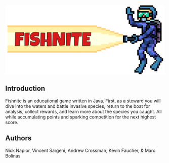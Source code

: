 ![logo](images/OtherResources/logo.png)



## Introduction

Fishnite is an educational game written in Java. First, as a steward you will dive into the waters and battle invasive species, return to the boat for analysis, collect rewards, and learn more about the species you caught. All while accumulating points and sparking competition for the next highest score. 



## Authors

Nick Napior, Vincent Sargeni, Andrew Crossman, Kevin Faucher, & Marc Bolinas
